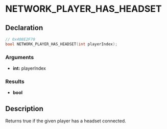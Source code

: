# NETWORK_PLAYER_HAS_HEADSET

## Declaration
```cpp
// 0x408E2F70
bool NETWORK_PLAYER_HAS_HEADSET(int playerIndex);
```

### Arguments
- **int:** playerIndex

### Results
- **bool**

## Description
Returns true if the given player has a headset connected.